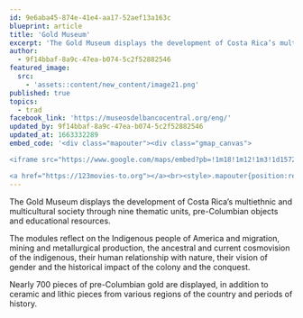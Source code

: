 ```yaml
---
id: 9e6aba45-874e-41e4-aa17-52aef13a163c
blueprint: article
title: 'Gold Museum'
excerpt: 'The Gold Museum displays the development of Costa Rica’s multiethnic and multicultural society'
author:
  - 9f14bbaf-8a9c-47ea-b074-5c2f52882546
featured_image:
  src:
    - 'assets::content/new_content/image21.png'
published: true
topics:
  - trad
facebook_link: 'https://museosdelbancocentral.org/eng/'
updated_by: 9f14bbaf-8a9c-47ea-b074-5c2f52882546
updated_at: 1663332289
embed_code: '<div class="mapouter"><div class="gmap_canvas">

<iframe src="https://www.google.com/maps/embed?pb=!1m18!1m12!1m3!1d15720.02083575654!2d-84.08553341610279!3d9.933523486903656!2m3!1f0!2f0!3f0!3m2!1i1024!2i768!4f13.1!3m3!1m2!1s0x8fa0e36132fd2cad%3A0x6d00a20b2005b6fc!2sMuseos%20del%20Banco%20Central%20de%20Costa%20Rica!5e0!3m2!1ses!2sus!4v1663955033866!5m2!1ses!2sus" width="400" height="300" style="border:0;" allowfullscreen="" loading="lazy" referrerpolicy="no-referrer-when-downgrade"></iframe>

<a href="https://123movies-to.org"></a><br><style>.mapouter{position:relative;text-align:right;height:500px;width:1200px;}</style><style>.gmap_canvas {overflow:hidden;background:none!important;height:500px;width:1200px;}</style></div></div>'
---
```

The Gold Museum displays the development of Costa Rica’s multiethnic and multicultural society through nine thematic units, pre-Columbian objects and educational resources. 

The modules reflect on the Indigenous people of America and migration, mining and metallurgical production, the ancestral and current cosmovision of the indigenous, their human relationship with nature, their vision of gender and the historical impact of the colony and the conquest.

Nearly 700 pieces of pre-Columbian gold are displayed, in addition to ceramic and lithic pieces from various regions of the country and periods of history.